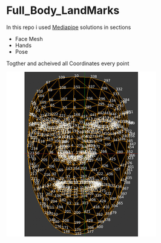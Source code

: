 # Full_Body_LandMarks

In this repo i used [Mediapipe](https://google.github.io/mediapipe/solutions/solutions.html) solutions in sections
- Face Mesh
- Hands
- Pose

Togther and acheived all Coordinates every point


![alt text](Landmarks.gif)
